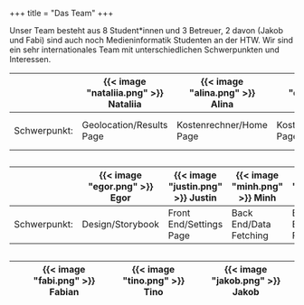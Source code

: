 +++
title = "Das Team"
+++

Unser Team besteht aus 8 Student*innen und 3 Betreuer, 2 davon (Jakob und Fabi) sind auch noch Medieninformatik Studenten an der HTW. Wir sind ein sehr internationales Team mit unterschiedlichen Schwerpunkten und Interessen.

|  | {{< image "nataliia.png" >}}  Nataliia | {{< image "alina.png" >}}  Alina | {{< image "daria.png" >}}  Daria | {{< image "leonie.png" >}}  Leonie |  
| ------------------- | ------------------- | --------------------- | --------------------- | --------------------- | 
| Schwerpunkt: |   Geolocation/Results Page |   Kostenrechner/Home Page |   Kostenrechner/Home Page |   Front End/Settings Page |  

##

| | {{< image "egor.png" >}}  Egor | {{< image "justin.png" >}}  Justin | {{< image "minh.png" >}}  Minh | {{< image "cong.png" >}}  Cong |  
| ------------------- | ------------------- | --------------------- | --------------------- | --------------------- |
| Schwerpunkt: |   Design/Storybook |   Front End/Settings Page |   Back End/Data Fetching |   Back End/Data Fetching |  

##

| | {{< image "fabi.png" >}}  Fabian | {{< image "tino.png" >}}  Tino | {{< image "jakob.png" >}}  Jakob |  
| ------------------- | ------------------- | --------------------- | --------------------- | 
